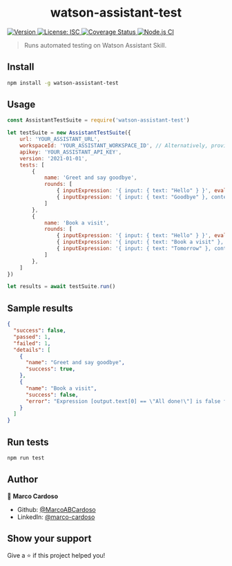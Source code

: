 <h1 align="center">watson-assistant-test</h1>
<p>
  <a href="https://www.npmjs.com/package/watson-assistant-test" target="_blank">
    <img alt="Version" src="https://img.shields.io/npm/v/watson-assistant-test.svg">
  </a>
  <a href="#" target="_blank">
    <img alt="License: ISC" src="https://img.shields.io/badge/License-ISC-yellow.svg" />
  </a>
  <a href='https://coveralls.io/github/MarcoABCardoso/watson-assistant-test?branch=master'>
    <img src='https://coveralls.io/repos/github/MarcoABCardoso/watson-assistant-test/badge.svg?branch=master' alt='Coverage Status' />
  </a>
  <a href="#" target="_blank">
    <img alt="Node.js CI" src="https://github.com/MarcoABCardoso/watson-assistant-test/workflows/Node.js%20CI/badge.svg" />
  </a>
</p>

> Runs automated testing on Watson Assistant Skill.

## Install

```sh
npm install -g watson-assistant-test
```

## Usage

```js
const AssistantTestSuite = require('watson-assistant-test')

let testSuite = new AssistantTestSuite({
    url: 'YOUR_ASSISTANT_URL',
    workspaceId: 'YOUR_ASSISTANT_WORKSPACE_ID', // Alternatively, provide the assistantId field to use the v2 API
    apikey: 'YOUR_ASSISTANT_API_KEY',
    version: '2021-01-01',
    tests: [
        {
            name: 'Greet and say goodbye',
            rounds: [
                { inputExpression: '{ input: { text: "Hello" } }', evaluateExpression: 'output.text[0] == "Hi! How can I help you?"' },
                { inputExpression: '{ input: { text: "Goodbye" }, context: context }', evaluateExpression: 'output.text[0] == "Bye bye!"' },
            ]
        },
        {
            name: 'Book a visit',
            rounds: [
                { inputExpression: '{ input: { text: "Hello" } }', evaluateExpression: 'output.text[0] == "Hi! How can I help you?"' },
                { inputExpression: '{ input: { text: "Book a visit" }, context: context }', evaluateExpression: 'output.text[0] == "When do you want to pay us a visit?"' },
                { inputExpression: '{ input: { text: "Tomorrow" }, context: context }', evaluateExpression: 'output.text[0] == "All done!"' },
            ]
        },
    ]
})

let results = await testSuite.run()
```

## Sample results

```json
{
  "success": false,
  "passed": 1,
  "failed": 1,
  "details": [
    {
      "name": "Greet and say goodbye",
      "success": true,
    }, 
    {
      "name": "Book a visit",
      "success": false,
      "error": "Expression [output.text[0] == \"All done!\"] is false for obtained output { \"output\":{...}, context: {...} }"
    }
  ]
}
```

## Run tests

```sh
npm run test
```

## Author

👤 **Marco Cardoso**

* Github: [@MarcoABCardoso](https://github.com/MarcoABCardoso)
* LinkedIn: [@marco-cardoso](https://linkedin.com/in/marco-cardoso)

## Show your support

Give a ⭐️ if this project helped you!